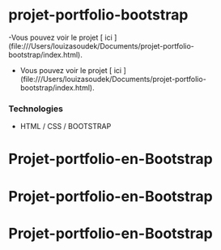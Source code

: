 # projet-portfolio-bootstrap



-Vous pouvez voir le projet [ ici ] (file:///Users/louizasoudek/Documents/projet-portfolio-bootstrap/index.html).
+ Vous pouvez voir le projet [ ici ] (file:///Users/louizasoudek/Documents/projet-portfolio-bootstrap/index.html).

 ### Technologies
 * HTML / CSS / BOOTSTRAP
# Projet-portfolio-en-Bootstrap
# Projet-portfolio-en-Bootstrap
# Projet-portfolio-en-Bootstrap
